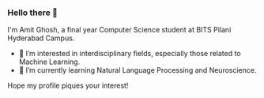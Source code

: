 ### Hello there 👋

I'm Amit Ghosh, a final year Computer Science student at BITS Pilani Hyderabad Campus.
- 🔭 I’m interested in interdisciplinary fields, especially those related to Machine Learning.
- 🌱 I’m currently learning Natural Language Processing and Neuroscience.

Hope my profile piques your interest!

<!--
**ErkMagnifico/ErkMagnifico** is a ✨ _special_ ✨ repository because its `README.md` (this file) appears on your GitHub profile.

Here are some ideas to get you started:

- 🔭 I’m currently working on ...
- 🌱 I’m currently learning ...
- 👯 I’m looking to collaborate on ...
- 🤔 I’m looking for help with ...
- 💬 Ask me about ...
- 📫 How to reach me: ...
- 😄 Pronouns: ...
- ⚡ Fun fact: ...
-->
